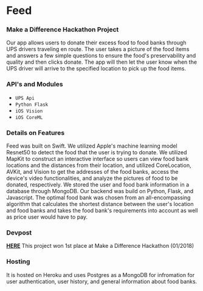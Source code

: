# Feed
### Make a Difference Hackathon Project


Our app allows users to donate their excess food to food banks through UPS drivers traveling en route. The user takes a picture of the food items and answers a few simple questions to ensure the food's preservability and quality and then clicks donate. The app will then let the user know when the UPS driver will arrive to the specified location to pick up the food items.


### API's and Modules

* `UPS Api`
* `Python Flask`
* `iOS Vision`
* `iOS CoreML`


### Details on Features
Feed was built on Swift. We utilized Apple's machine learning model Resnet50 to detect the food that the user is trying to donate. We utilized MapKit to construct an interactive interface so users can view food bank locations and the distances from their location, and  utilized CoreLocation, AVKit, and Vision to get the addresses of the food banks, access the device's video functionalities, and analyze the pictures of food to be donated, respectively. We stored the user and food bank information in a database through MongoDB. Our backend was build on Python, Flask, and Javascript. The optimal food bank was chosen from an all-encompassing algorithm that calculates the shortest distance between the user's location and food banks and takes the food bank's requirements into account as well as price user would have to pay.



### Devpost
[__HERE__](https://devpost.com/software/feed-k8yrtn)
This project won 1st place at Make a Difference Hackathon (01/2018)

### Hosting
It is hosted on Heroku and uses Postgres as a MongoDB for infromation for user authentication, user history, and general information about food banks.
